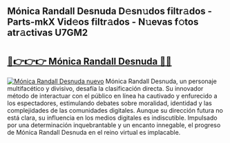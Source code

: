## Mónica Randall Desnuda D𝚎sn𝚞dos filtr𝚊dos - Parts-mkX Vid𝚎os filtr𝚊dos - N𝚞evas f𝚘tos atr𝚊ctivas U7GM2

# <h2><a href="http://mb4tutx.tromn.icu/?c=M%c3%b3nica+Randall+Desnuda">🔗👉👉👉 Mónica Randall Desnuda 🔗🔗</a></h2>

[![Mónica Randall Desnuda nuevo](https://i.imgur.com/pEAQMta.gif)](http://mb4tutx.tromn.icu/?c=M%c3%b3nica+Randall+Desnuda)
Mónica Randall Desnuda, un personaje multifacético y divisivo, desafía la clasificación directa. Su innovador método de interactuar con el público en línea ha cautivado y enfurecido a los espectadores, estimulando debates sobre moralidad, identidad y las complejidades de las comunidades digitales. Aunque su dirección futura no está clara, su influencia en los medios digitales es indiscutible. Impulsado por una determinación inquebrantable y un encanto innegable, el progreso de Mónica Randall Desnuda en el reino virtual es implacable.
